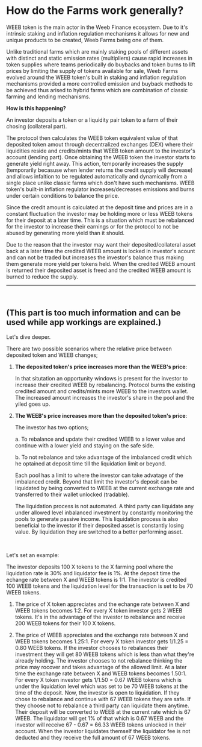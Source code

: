 # How do the Farms work generally?

WEEB token is the main actor in the Weeb Finance ecosystem.
Due to it's intrinsic staking and inflation regulation mechanisms it allows for new and unique products to be created, Weeb Farms being one of them.

Unlike traditional farms which are mainly staking pools of different assets with distinct and static emission rates (multipliers) cause rapid increases in token supplies where teams periodically do buybacks and token burns to lift prices by limiting the supply of tokens available for sale, Weeb Farms evolved around the WEEB token's built in staking and inflation regulation mechanisms provided a more controlled emission and buyback methods to be achieved thus arised to hybrid farms which are combination of classic farming and lending mechanisms.

**How is this happening?**

An investor deposits a token or a liquidity pair token to a farm of their chosing (collateral part).

The protocol then calculates the WEEB token equivalent value of that deposited token amout through decentralized exchanges (DEX) where their liquidities reside and credits/mints that WEEB token amount to the investor's account (lending part).
Once obtaining the WEEB token the investor starts to generate yield right away.
This action, temporarily increases the supply (temporarily becasuse when lender returns the credit supply will decrease) and allows infaltion to be regulated automatically and dynamically from a single place unlike classic farms which don't have such mechanisms.
WEEB token's built-in inflation regulator increases/decreases emissions and burns under certain conditions to balance the price.

Since the credit amount is calculated at the deposit time and prices are in a constant fluctuation the investor may be holding more or less WEEB tokens for their deposit at a later time.
This is a situation which must be rebalanced for the investor to increase their earnings or for the protocol to not be abused by generating more yield than it should.

Due to the reason that the investor may want their deposited/collateral asset back at a later time the credited WEEB amount is locked in investor's acount and can not be traded but increases the investor's balance thus making them generate more yield per tokens held.
When the credited WEEB amount is returned their deposited asset is freed and the credited WEEB amount is burned to reduce the supply.



---
&nbsp;

## **(This part is too much information and can be used while app workings are explained.)**

Let's dive deeper.

There are two possible scenarios where the relative price between deposited token and WEEB changes;

1. **The deposited token's price increases more than the WEEB's price**:

    In that situtation an opportunity windows is present for the investor to increase their credited WEEB by rebalancing.
    Protocol burns the existing credited amount and credits/mints more WEEB to the investors wallet.
    The increased amount increases the investor's share in the pool and the yiled goes up.

2. **The WEEB's price increases more than the deposited token's price**:

    The investor has two options;

    a. To rebalance and update their credited WEEB to a lower value and continue with a lower yield and staying on the safe side.

    b. To not rebalance and take advantage of the imbalanced credit which he optained at deposit time till the liquidation limit or beyond.

    Each pool has a limit to where the investor can take advatage of the imbalanced credit. Beyond that limit the investor's deposit can be liquidated by being converted to WEEB at the current exchange rate and transferred to their wallet unlocked (tradable).

    The liquidation process is not automated. A third party can liquidate any under allowed level inbalanced investment by constantly monitoring the pools to generate passive income.
    This liquidation process is also beneficial to the investor if their deposited asset is constantly losing value. By liquidation they are switched to a better performing asset.

&nbsp;

Let's set an example:

The investor deposits 100 X tokens to the X farming pool where the liquidation rate is 30% and liquidator fee is 1%.
At the deposit time the echange rate between X and WEEB tokens is 1:1.
The investor is credited 100 WEEB tokens and the liquidation level for the transaction is set to be 70 WEEB tokens.

1. The price of X token appreciates and the echange rate between X and WEEB tokens becomes 1:2.
For every X token investor gets 2 WEEB tokens. It's in the advantage of the investor to rebalance and receive 200 WEEB tokens for their 100 X tokens.

2. The price of WEEB appreciates and the exchange rate between X and WEEB tokens becomes 1.25:1.
For every X token investor gets 1/1.25 = 0.80 WEEB tokens.
If the investor chooses to rebalances their investment they will get 80 WEEB tokens which is less than what they're already holding.
The investor chooses to not rebalance thinking the price may rocover and takes advantage of the allowed limit.
At a later time the exchange rate between X and WEEB tokens becomes 1.50:1.
For every X token investor gets 1/1.50  = 0.67 WEEB tokens which is under the liquidation level which was set to be 70 WEEB tokens at the time of the deposit.
Now, the investor is open to liquidation. If they chose to rebalance and continue with 67 WEEB tokens they are safe. If they choose not to rebalance a third party can liquidate them anytime. Their deposit will be converted to WEEB at the current rate which is 67 WEEB. The liquidator will get 1% of that which is 0.67 WEEB and the investor will receive 67 - 0.67 = 66.33 WEEB tokens unlocked in their account.
When the investor liquidates themself the liquidator fee is not deducted and they receive the full amount of 67 WEEB tokens.
